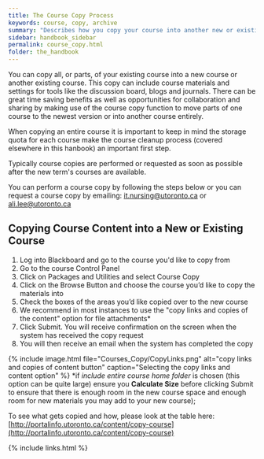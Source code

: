 ```yaml
---
title: The Course Copy Process
keywords: course, copy, archive
summary: "Describes how you copy your course into another new or existing course."
sidebar: handbook_sidebar
permalink: course_copy.html
folder: the_handbook
---
```


You can copy all, or parts, of your existing course into a new course or another existing course. This copy can include course materials and settings for tools like the discussion board, blogs and journals. There can be great time saving benefits as well as opportunities for collaboration and sharing by making use of the course copy function to move parts of one course to the newest version or into another course entirely.

When copying an entire course it is important to keep in mind the storage quota for each course make the course cleanup process (covered elsewhere in this hanbook) an important first step.

Typically course copies are performed or requested as soon as possible after the new term's courses are available.

You can perform a course copy by following the steps below or you can request a course copy by emailing: it.nursing@utoronto.ca or ali.lee@utoronto.ca

## Copying Course Content into a New or Existing Course

   1. Log into Blackboard and go to the course you'd like to copy from
   2. Go to the course Control Panel
   3. Click on Packages and Utilities and select Course Copy
   4. Click on the Browse Button and choose the course you’d like to copy the materials into
   5. Check the boxes of the areas you’d like copied over to the new course
   6. We recommend in most instances to use the "copy links and copies of the content" option for file attachments*
   7. Click Submit. You will receive confirmation on the screen when the system has received the copy request
   8. You will then receive an email when the system has completed the copy

   {% include image.html file="Courses_Copy/CopyLinks.png" alt="copy links and copies of content button" caption="Selecting the copy links and content option" %}
   \*if *include entire course home folder* is chosen (this option can be quite large) ensure you __Calculate Size__ before clicking Submit to ensure that there is enough room in the new course space and enough room for new materials you may add to your new course);



To see what gets copied and how, please look at the table here: [http://portalinfo.utoronto.ca/content/copy-course](http://portalinfo.utoronto.ca/content/copy-course)

{% include links.html %}
